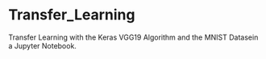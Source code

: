 # Transfer_Learning
Transfer Learning with the Keras VGG19 Algorithm and the MNIST Datasein a Jupyter Notebook.
